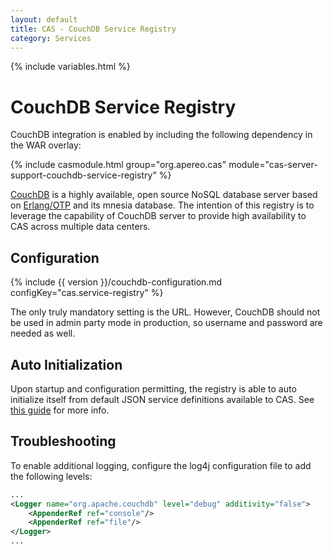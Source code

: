 ```yaml
---
layout: default
title: CAS - CouchDB Service Registry
category: Services
---
```


{% include variables.html %}

# CouchDB Service Registry

CouchDB integration is enabled by including the following dependency in the WAR overlay:

{% include casmodule.html group="org.apereo.cas" module="cas-server-support-couchdb-service-registry" %}

[CouchDB](http://couchdb.apache.org/) is a highly available, open source NoSQL database server based on
[Erlang/OTP](http://www.erlang.org) and its mnesia database. The intention of this registry is to leverage the capability of CouchDB
server to provide high availability to CAS across multiple data centers.

## Configuration

{% include {{ version }}/couchdb-configuration.md configKey="cas.service-registry" %}

The only truly mandatory setting is the URL. However, CouchDB should not be used in admin party mode in production, so username and password are needed as well.

## Auto Initialization

Upon startup and configuration permitting, the registry is able to auto initialize itself from default JSON service definitions available to CAS. See [this guide](AutoInitialization-Service-Management.html) for more info.


## Troubleshooting

To enable additional logging, configure the log4j configuration file to add the following
levels:

```xml
...
<Logger name="org.apache.couchdb" level="debug" additivity="false">
    <AppenderRef ref="console"/>
    <AppenderRef ref="file"/>
</Logger>
...
```
